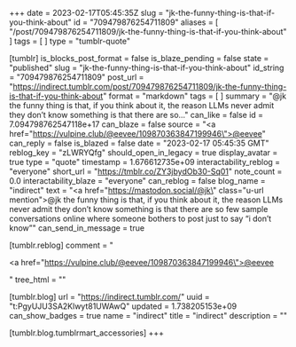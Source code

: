 +++
date = 2023-02-17T05:45:35Z
slug = "jk-the-funny-thing-is-that-if-you-think-about"
id = "709479876254711809"
aliases = [ "/post/709479876254711809/jk-the-funny-thing-is-that-if-you-think-about" ]
tags = [ ]
type = "tumblr-quote"

[tumblr]
is_blocks_post_format = false
is_blaze_pending = false
state = "published"
slug = "jk-the-funny-thing-is-that-if-you-think-about"
id_string = "709479876254711809"
post_url = "https://indirect.tumblr.com/post/709479876254711809/jk-the-funny-thing-is-that-if-you-think-about"
format = "markdown"
tags = [ ]
summary = "@jk the funny thing is that, if you think about it, the reason LLMs never admit they don’t know something is that there are so..."
can_like = false
id = 7.094798762547118e+17
can_blaze = false
source = "<a href=\"https://vulpine.club/@eevee/109870363847199946\">@eevee</a>"
can_reply = false
is_blazed = false
date = "2023-02-17 05:45:35 GMT"
reblog_key = "zLWRYQfg"
should_open_in_legacy = true
display_avatar = true
type = "quote"
timestamp = 1.676612735e+09
interactability_reblog = "everyone"
short_url = "https://tmblr.co/ZY3jbydOb30-Sq01"
note_count = 0.0
interactability_blaze = "everyone"
can_reblog = false
blog_name = "indirect"
text = "<a href=\"https://mastodon.social/@jk\" class=\"u-url mention\">@<span>jk</span></a> the funny thing is that, if you think about it, the reason LLMs never admit they don&rsquo;t know something is that there are so few sample conversations online where someone bothers to post just to say &ldquo;i don&rsquo;t know&rdquo;"
can_send_in_message = true

[tumblr.reblog]
comment = "<p><a href=\"https://vulpine.club/@eevee/109870363847199946\">@eevee</a></p>"
tree_html = ""

[tumblr.blog]
url = "https://indirect.tumblr.com/"
uuid = "t:PgyUJU3SA2Klwyt81UWAwQ"
updated = 1.738205153e+09
can_show_badges = true
name = "indirect"
title = "indirect"
description = ""

[tumblr.blog.tumblrmart_accessories]
+++

